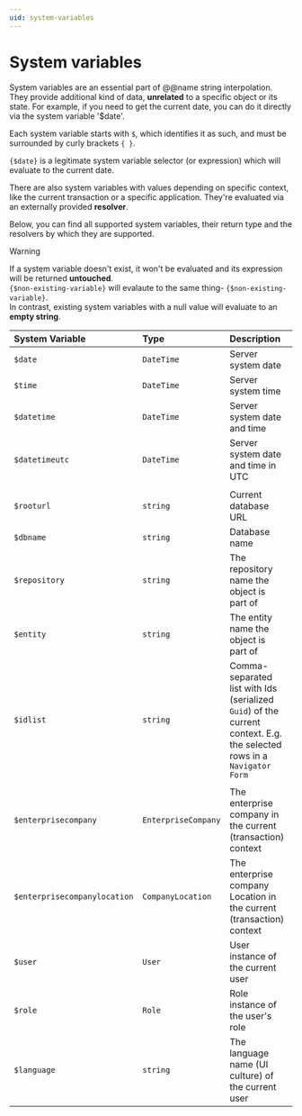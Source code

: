 ```yaml
---
uid: system-variables
---
```


# System variables

System variables are an essential part of @@name string interpolation. They provide additional kind of data, **unrelated** to a specific object or its state. For example, if you need to get the current date, you can do it directly via the system variable '$date'.

Each system variable starts with `$`, which identifies it as such, and must be surrounded by curly brackets `{ }`. 

`{$date}` is a legitimate system variable selector (or expression) which will evaluate to the current date.

There are also system variables with values depending on specific context, like the current transaction or a specific application. They're evaluated via an externally provided **resolver**. 

Below, you can find all supported system variables, their return type and the resolvers by which they are supported.

> [!WARNING]
> 
> If a system variable doesn't exist, it won't be evaluated and its expression will be returned **untouched**. <br> `{$non-existing-variable}` will evalaute to the same thing- `{$non-existing-variable}`. <br> In contrast, existing system variables with a null value will evaluate to an **empty string**.


| System Variable              | Type                  | Description                                                                                                             | Resolver    |
| :----------------------------| :---------------------| :-----------------------------------------------------------------------------------------------------------------------| :-----------|
| `$date`                      | `DateTime`            | Server system date                                                                                                      | Globally    |
| `$time`                      | `DateTime`            | Server system time                                                                                                      | Globally    |
| `$datetime`                  | `DateTime`            | Server system date and time                                                                                             | Globally    |
| `$datetimeutc`               | `DateTime`            | Server system date and time in UTC                                                                                      | Globally    |
|                              |                       |                                                                                                                         |             |
| `$rooturl`                   | `string`              | Current database URL                                                                                                    | @@winclient |
| `$dbname`                    | `string`              | Database name                                                                                                           | @@winclient |
| `$repository`                | `string`              | The repository name the object is part of                                                                      | @@winclient |
| `$entity`                    | `string`              | The entity name the object is part of                                                                          | @@winclient |
| `$idlist`                    | `string`              | Comma-separated list with Ids (serialized `Guid`) of the current context. E.g. the selected rows in a `Navigator Form`| @@winclient |
|                              |                       |                                                                                                                         |             |
| `$enterprisecompany`         | `EnterpriseCompany`   | The enterprise company in the current (transaction) context                                                             | @@winclient |
| `$enterprisecompanylocation` | `CompanyLocation`     | The enterprise company Location in the current (transaction) context                                                    | @@winclient |
| `$user`                      | `User`                | User instance of the current user                                                                                     | @@winclient |
| `$role`                      | `Role`                | Role instance of the user's role                                                                              | @@winclient |
| `$language`                  | `string`              | The language name (UI culture) of the current user                                                                      | @@winclient |
